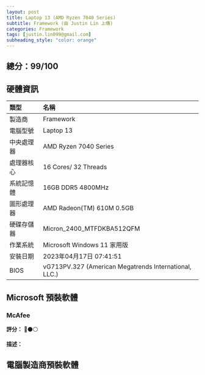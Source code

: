 ```yaml
---
layout: post
title: Laptop 13 (AMD Ryzen 7040 Series)
subtitle: Framework (由 Justin Lin 上傳)
categories: Framework
tags: [justin.lin099@gmail.com]
subheading_style: "color: orange"
---
```


## 總分：99/100

## 硬體資訊

| 類型 | 名稱 | 
| :------ |:--- |
| 製造商 | Framework |
| 電腦型號 | Laptop 13 |
| 中央處理器 | AMD Ryzen 7040 Series |
| 處理器核心 | 16 Cores/ 32 Threads |
| 系統記憶體 | 16GB DDR5 4800MHz |
| 圖形處理器 | AMD Radeon(TM) 610M 0.5GB |
| 硬碟存儲器 | Micron_2400_MTFDKBA512QFM |
| 作業系統 | Microsoft Windows 11 家用版 |
| 安裝日期 | 2023年04月17日 07:41:51 |
| BIOS | vG713PV.327 (American Megatrends International, LLC.) |

## Microsoft 預裝軟體

### McAfee

**評分：** 🔴⚫⚪


**描述：**

## 電腦製造商預裝軟體



